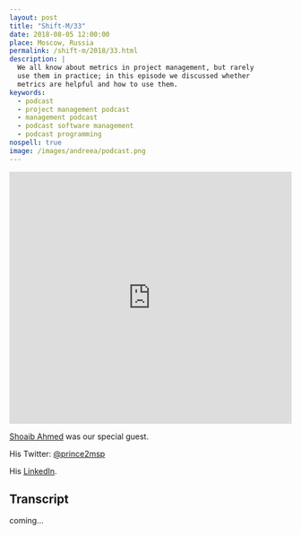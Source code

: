 ```yaml
---
layout: post
title: "Shift-M/33"
date: 2018-08-05 12:00:00
place: Moscow, Russia
permalink: /shift-m/2018/33.html
description: |
  We all know about metrics in project management, but rarely
  use them in practice; in this episode we discussed whether
  metrics are helpful and how to use them.
keywords:
  - podcast
  - project management podcast
  - management podcast
  - podcast software management
  - podcast programming
nospell: true
image: /images/andreea/podcast.png
---
```


<iframe width="100%" height="450" scrolling="no" frameborder="no" allow="autoplay" src="https://w.soundcloud.com/player/?url=https%3A//api.soundcloud.com/tracks/484559253%3Fsecret_token%3Ds-NXWem&color=%23ff5500&auto_play=false&hide_related=false&show_comments=true&show_user=true&show_reposts=false&show_teaser=true&visual=true"></iframe>

[Shoaib Ahmed](https://prince2msp.com/about/) was our special guest.

His Twitter: [@prince2msp](https://twitter.com/prince2msp)

His [LinkedIn](https://pk.linkedin.com/in/sa-sd).

## Transcript

coming...

